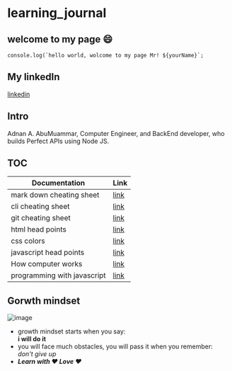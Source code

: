 # learning_journal

## welcome to my page :smile:
```javascipt
console.log(`hello world, wolcome to my page Mr! ${yourName}`;
```
## My linkedIn
[linkedin](https://www.linkedin.com/in/adnancompengr)

## Intro
Adnan A. AbuMuammar,  Computer Engineer, and BackEnd developer, who builds Perfect APIs using Node JS.

## TOC

| Documentation | Link |
| -------------------------- | ------------- |
| mark down cheating sheet | [link](https://amuammer.github.io/learning_journal/READ01) |
| cli cheating sheet   |    [link](https://amuammer.github.io/learning_journal/READ02) |
| git cheating sheet  |    [link](https://amuammer.github.io/learning_journal/READ03) |
| html head points  |    [link](https://amuammer.github.io/learning_journal/READHTML) |
| css colors  |    [link](https://amuammer.github.io/learning_journal/READCSS) |
| javascript head points  |    [link](https://amuammer.github.io/learning_journal/READJAVASCRIPT) |
| How computer works  |    [link](https://amuammer.github.io/learning_journal/HOWCOMPUTERWORKS) |
| programming with javascript  |  [link](https://amuammer.github.io/learning_journal/READ07) |

## Gorwth mindset
![image](https://www.excelsior.edu/wp-content/uploads/2017/03/Growth-Mindset-e1565799493145-386x438.png)

- growth mindset starts when you say: <br/>
 **i will do it**
- you will face much obstacles, you will pass it when you remember: <br/> *don't give up*
- ***Learn with :heart: Love :heart:***
